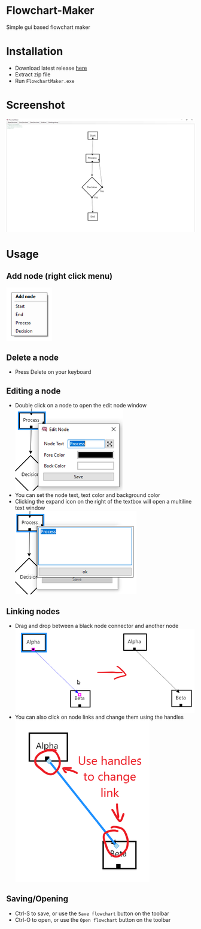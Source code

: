 # Flowchart-Maker
Simple gui based flowchart maker

# Installation
- Download latest release [here](https://github.com/michael-gif/Flowchart-Maker/releases/latest)
- Extract zip file
- Run `FlowchartMaker.exe`

# Screenshot
![screenshot](https://github.com/michael-gif/Flowchart-Maker/blob/main/resources/screenshot.png)

# Usage
## Add node (right click menu)
![context menu](https://github.com/michael-gif/Flowchart-Maker/blob/main/resources/context_menu.png)

## Delete a node
- Press Delete on your keyboard

## Editing a node
- Double click on a node to open the edit node window  
![edit node window](https://github.com/michael-gif/Flowchart-Maker/blob/main/resources/edit_node_window.png)
- You can set the node text, text color and background color
- Clicking the expand icon on the right of the textbox will open a multiline text window  
![edit node window](https://github.com/michael-gif/Flowchart-Maker/blob/main/resources/expanded_text_window.png)

## Linking nodes
- Drag and drop between a black node connector and another node  
![create link](https://github.com/michael-gif/Flowchart-Maker/blob/main/resources/create_link.png)
- You can also click on node links and change them using the handles  
![change link](https://github.com/michael-gif/Flowchart-Maker/blob/main/resources/change_link.png)

## Saving/Opening
- Ctrl-S to save, or use the `Save flowchart` button on the toolbar
- Ctrl-O to open, or use the `Open flowchart` button on the toolbar